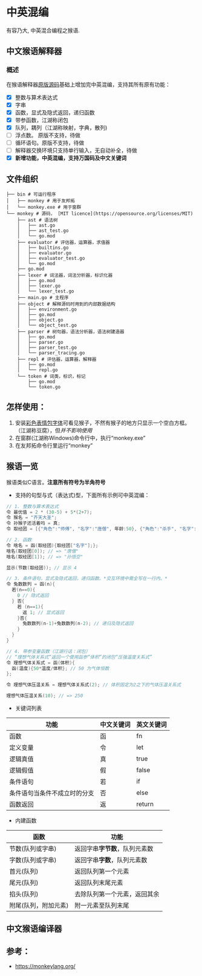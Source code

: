 # 中英混编
有容乃大, 中英混合编程之猴语.

## 中文猴语解释器
### 概述
在猴语解释器[原版源码](https://monkeylang.org/)基础上增加完中英混编，支持其所有原有功能：
- [x] 整数与算术表达式
- [x] 字串
- [x] 函数，显式及隐式返回，递归函数
- [x] 带参函数，江湖称闭包
- [x] 队列，耦列（江湖称映射，字典，散列)
- [ ] 浮点数。 原版不支持，待做
- [ ] 循环语句。原版不支持，待做
- [ ] 解释器交换环境只支持单行输入，无自动补全，待做
- [x] **新增功能，中英混编，支持万国码及中文关键词**

## 文件组织
```
├── bin # 可运行程序
│   ├── monkey # 用于友邦拓
│   └── monkey.exe # 用于窗群
└── monkey # 源码， [MIT licence](https://opensource.org/licenses/MIT)
    ├── ast # 语法树
    │   ├── ast.go
    │   ├── ast_test.go
    │   └── go.mod
    ├── evaluator # 评估器，运算器，求值器
    │   ├── builtins.go
    │   ├── evaluator.go
    │   ├── evaluator_test.go
    │   └── go.mod
    ├── go.mod
    ├── lexer # 词法器，词法分析器，标识化器
    │   ├── go.mod
    │   ├── lexer.go
    │   └── lexer_test.go
    ├── main.go # 主程序
    ├── object # 解释源码时用到的内部数据结构
    │   ├── environment.go
    │   ├── go.mod
    │   ├── object.go
    │   └── object_test.go
    ├── parser # 树句器，语法分析器，语法树建造器
    │   ├── go.mod
    │   ├── parser.go
    │   ├── parser_test.go
    │   └── parser_tracing.go
    ├── repl # 评估器，运算器，解释器
    │   ├── go.mod
    │   └── repl.go
    └── token # 词类，标识，标记
        ├── go.mod
        └── token.go
```

## 怎样使用：
1. 安装[彩色表情包字体](https://www.google.com/get/noto/help/emoji/)可看见猴子，不然有猴子的地方只显示一个空白方框。（江湖称豆腐），但*并不影响使用*
2. 在窗群(江湖称Windows)命令行中，执行“monkey.exe”
3. 在友邦拓命令行里运行“monkey”

## 猴语一览

猴语类似C语言。**注意所有符号为半角符号**

* 支持的句型与式（表达式)型，下面所有示例可中英混编：

```c
// 1. 整数与算术表达式
令 最优值 = 2 * (30-5) + 5*(2+7);
令 猴名 = "齐天大圣";
令 孙猴子还活着吗 = 真;
令 取经团 = [{"角色":"师傅", "名字":"唐僧", 年龄:50}, {"角色":"杀手", "名字":"孙悟空", 年龄:1500}, {"角色":"食客", "名字":"猪八戒", 年龄:600}, {"角色":"挑夫", "名字":"沙悟净", 年龄:700},];

// 2. 函数
令 啥名 = 函(取经团){取经团["名字"];};
啥名(取经团[0]); // => "唐僧"
啥名(取经团[1]); // => "孙悟空"

显示(节数(取经团)); // 显示 4

// 3. 条件语句，显式及隐式返回，递归函数。*交互环境中需全写在一行内。*
令 兔数数列 = 函(n){
  若(n==0){
    0 // 隐式返回
  } 否{
    若 (n==1){
      返 1; // 显式返回
    }否{
      兔数数列(n-1)+兔数数列(n-2); // 递归及隐式返回
    }
  }
}

// 4. 带参变量函数（江湖行话：闭包）
// “理想气体关系式”返回一个使用函参“体积”的闭包“压强温度关系式”
令 理想气体关系式 = 函(体积){
  函(温度){50*温度/体积}; // 50 为气体恒数
};

令 理想气体压温关系 = 理想气体关系式(2); // 体积固定为2之下的气体压温关系式

理想气体压温关系(10); // => 250

```
* 关键词列表

| 功能 | 中文关键词 | 英文关键词 |
| ---- | --------- | --------- |
| 函数 |	函 |   fn   |
| 定义变量 |	令 |    let   |
| 逻辑真值 |	真 |    true  |
| 逻辑假值 |	假 |    false |
| 条件语句 |	若 |    if    |
| 条件语句当条件不成立时的分支 |	否 |    else  |
| 函数返回 |	返 |    return |	 
	 

* 内建函数

| 函数 | 功能 |
| ----- | ----- |
| 节数(队列或字串) | 返回字串**字节数**，队列元素数 |
| 字数(队列或字串) | 返回字串**字数**，队列元素数 |
| 首元(队列) | 返回队列第一个元素 |
| 尾元(队列) | 返回队列末尾元素 |
| 掐头(队列) | 去除队列第一个元素，返回其余  |
| 附尾(队列，附加元素) | 附一元素至队列末尾 |


## 中文猴语编译器

## 参考：
* https://monkeylang.org/
